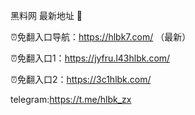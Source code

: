 黑料网 最新地址 👋

⏰免翻入口导航：https://hlbk7.com/ （最新）

⏰免翻入口1：https://jyfru.l43hlbk.com/

⏰免翻入口2：https://3c1hlbk.com/

telegram:https://t.me/hlbk_zx
